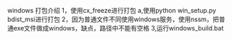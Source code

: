windows 打包介绍
1，使用cx_freeze进行打包
    a,使用python win_setup.py bdist_msi进行打包
2，因为普通文件不同使用windows服务，使用nssm，把普通exe文件做成windows，缺点，路径中不能有空格
3,运行windows_build.bat